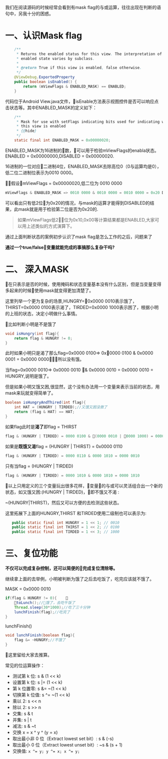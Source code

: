 我们在阅读源码的时候经常会看到有mask flag的与或运算，往往出现在判断的语句中，另我十分的困惑。

# 一、认识Mask flag

```java
    /**
     * Returns the enabled status for this view. The interpretation of the
     * enabled state varies by subclass.
     *
     * @return True if this view is enabled, false otherwise.
     */
    @ViewDebug.ExportedProperty
    public boolean isEnabled() {
        return (mViewFlags & ENABLED_MASK) == ENABLED;
    }
```
代码位于Android View.java文件，isEnable方法表示视图控件是否可以响应点击状态等。其中ENABLED_MASK的定义如下：

```java
    /**
     * Mask for use with setFlags indicating bits used for indicating whether
     * this view is enabled
     * {@hide}
     */
    static final int ENABLED_MASK = 0x00000020;
```
ENABLED_MASK为16进制的数，可以用于检验mViewFlags的enabla状态。ENABLED = 0x00000000,DISABLED = 0x00000020.

16进制的一位对应二进制4位，ENABLED_MASK去除高位0（0与运算均是0），低二位二进制位表示为0010 0000。

假设mViewFlags = 0x00000020,低二位为 0010 0000

```java
mViewFlags & ENABLED_MASK => 0010 0000 & 0010 0000 = 0010 0000 = 0x20 DISABLED 
```

可以看出只有低2位为0x20的情况，与mask的运算才能得到DISABLED的结果，此mask就是用于检验第二位是否为0x20的.

> 如果mViewFlags低2位为0x10,0x00等计算结果都是ENABLED,大家可以用上述类似的方式演算下。

通过上面判断状态的案例初步认识了mask flag是怎么工作的之后，问题来了

<b>通过一个true/false变量就能完成的事搞那么复杂干吗?</b>


# 二、 深入MASK

在只表示是否的时候，使用掩码和状态变量基本没有什么区别，但是当变量变得多起来的时候使用mask就变得更加清楚了。

这里列举一个更为复杂的场景,HUNGRY=0x0000 0010表示饿了，THIRST=0x0000 0100表示渴了，TIRDED=0x0000 1000表示困了，根据小明的上班的状态，决定小明做什么事情。


比如判断小明是不是饿了

```java
void isHungry(int flag){
    return flag & HUNGRY != 0;
}
```

此时如果小明只是渴了那么flag=0x0000 0100=> 0x0000 0100 & 0x0000 0001 = 0x0000 0000，所以没有饿。

当flag=0x0000 0010=> 0x0000 0010 & 0x0000 0010 = 0x0000 0010 = HUNGRY,说明是饿了。


但是如果小明又饿又困,很显然，这个没有办法用一个变量来表示当前的状态，用mask来玩就变得简单了。

```java
boolean isHungryAndThired(int flag){
    int HAT = (HUNGRY | TIRDED);//又饿又困没救了
    return (flag & HAT) == HAT;
}

```

如果flag此时是<b>渴了</b>即flag = THIRST

```java
flag & (HUNGRY | TIRDED) = 0000 0100 & (0000 0010 | 0000 1000) = 0000 0100 & 0000 1010 = 0000 00000 
```

如果是<b>既饿又渴</b>flag = \(HUNGRY \| THIRST\) = 0x0000 0110                                                                    
```java
flag & (HUNGRY | TIRDED) = 0000 0110 & 0000 1010 = 0000 0010
```                    

只有当flag = \(HUNGRY \| TIRDED\)

```java
flag & (HUNGRY | TIRDED) = 0000 1010 & 0000 1010 = 0000 1010 
```


以上只用定义的三个变量玩出很多花样，变量的与或可以灵活组合出一个新的状态，如又饿又困:(HUNGRY | TIRDED)，即不饿又不渴
:

~\(HUNGRY\|THIRST\)，然后又可以方便的去检测这些状态。

这里拓展下上面的HUNGRY,THIRST 和TIRDED使用二级制也可以表示为:

```java
   public static final int HUNGRY = 1 << 1; // 0010
   public static final int THIRST = 1 << 2; // 0100
   public static final int TIRDED = 1 << 3; // 1000
```


# 三、复位功能
<b>不仅可以完成复杂控制，还可以简便的完成复位清除等。</b>

继续拿上面的去举例，小明被判断为饿了之后去吃饭了，吃完应该就不饿了。

MASK = 0x0000 0010 

```java
if(flag & HUNGRY != 0){    
    toLunch();//饿了，去吃午饭了
    Thread.sleep(30*1000);//吃了三十分钟
    lunchFinish(flag);//吃完了
}
```

lunchFinish()

```java
void lunchFinish(boolean flag){
    flag &= ~HUNGRY;//不饿了
}
```

这里留给大家去推算。

常见的位运算操作：

- 测试第 k 位: s & (1 << k)
- 设置第 k 位: s \|= (1 << k)
- 第 k 位置零: s &= ~(1 << k)
- 切换第 k 位值: s ^= ~(1 << k)
- 乘以 2: s << n
- 除以 2: s >> n
- 交集: s & t
- 并集: s \| t
- 减法: s & ~t
- 交换 x = x ^ y ^ (y = x)
- 取出最小非 0 位（Extract lowest set bit）: s & (-s)
- 取出最小 0 位（Extract lowest unset bit）: ~s & (s + 1)
- 交换值:
       ```
          x ^= y;
          y ^= x;
          x ^= y;
       ```